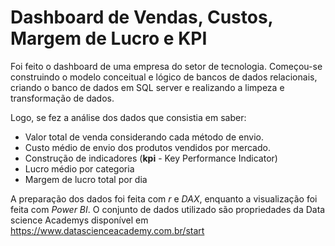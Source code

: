 # Dashboard de Vendas, Custos, Margem de Lucro e KPI
Foi feito o dashboard de uma empresa do setor de tecnologia. Começou-se construindo o modelo conceitual e lógico de bancos de dados relacionais, criando o banco de dados em SQL server e realizando a limpeza e transformação de dados.

Logo, se fez a análise dos dados que consistia em saber:

- Valor total de venda considerando cada método de envio.
- Custo médio de envio dos produtos vendidos por mercado.
- Construção de indicadores (**kpi** - Key Performance Indicator)
- Lucro médio por categoria
- Margem de lucro total por dia

A preparação dos dados foi feita com *r* e *DAX*, enquanto a visualização foi feita com *Power BI*. O conjunto de dados utilizado são propriedades da Data science Academys disponível em https://www.datascienceacademy.com.br/start
